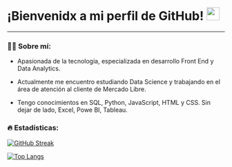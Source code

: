 <h1>
  ¡Bienvenidx a mi perfil de GitHub!
  <img decoding="async" src="https://media.giphy.com/media/hvRJCLFzcasrR4ia7z/giphy.gif" width="30px"/>
</h1>

---
 <div id="header" align="left">

### :woman_technologist: Sobre mí: 

* Apasionada de la tecnología, especializada en desarrollo Front End y Data Analytics.
  
* Actualmente me encuentro estudiando Data Science y trabajando en el área de atención al cliente de Mercado Libre.

* Tengo conocimientos en SQL, Python, JavaScript, HTML y CSS. Sin dejar de lado, Excel, Powe BI, Tableau.

### 🔥 Estadísticas:

[![GitHub Streak](http://github-readme-streak-stats.herokuapp.com?user=noelianav91&theme=dark&background=000000)](https://git.io/streak-stats)

[![Top Langs](https://github-readme-stats.vercel.app/api/top-langs/?username=melisacaputo&layout=compact&theme=vision-friendly-dark)](https://github.com/anuraghazra/github-readme-stats)
